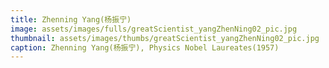 ```yaml
---
title: Zhenning Yang(杨振宁)
image: assets/images/fulls/greatScientist_yangZhenNing02_pic.jpg
thumbnail: assets/images/thumbs/greatScientist_yangZhenNing02_pic.jpg
caption: Zhenning Yang(杨振宁), Physics Nobel Laureates(1957)
---
```

